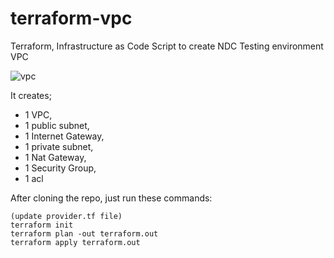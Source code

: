 # terraform-vpc

Terraform, Infrastructure as Code
Script to create NDC Testing environment VPC


![vpc](https://user-images.githubusercontent.com/43068656/195033072-be8f6a66-1796-45db-856f-db87e865e52a.jpg)

It creates;
* 1 VPC,
* 1 public subnet,
* 1 Internet Gateway,
* 1 private subnet,
* 1 Nat Gateway,
* 1 Security Group,
* 1 acl

After cloning the repo, just run these commands:

```
(update provider.tf file)
terraform init
terraform plan -out terraform.out
terraform apply terraform.out
```
